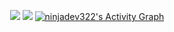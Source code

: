 <p align = "center">
  <img src = "https://github-readme-stats.vercel.app/api?username=ninjadev322&show_icons=true&&include_all_commits=true&count_private=true&theme=tokyonight&line_height=27">
  <img src = "https://github-readme-stats.vercel.app/api/top-langs/?username=ninjadev322&langs_count=8&layout=compact&theme=tokyonight&include_all_commits=true&line_height=27">
  <a href="https://github.com/ashutosh00710/github-readme-activity-graph">
    <img alt="ninjadev322's Activity Graph" src="https://activity-graph.herokuapp.com/graph?username=ninjadev322&bg_color=1F222E&color=F8D866&line=F85D7F&point=FFFFFF&hide_border=true" />
  </a>
</p>
